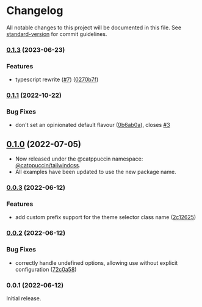 # Changelog

All notable changes to this project will be documented in this file. See [standard-version](https://github.com/conventional-changelog/standard-version) for commit guidelines.

### [0.1.3](https://github.com/catppuccin/tailwindcss/compare/v0.1.1...v0.1.3) (2023-06-23)


### Features

* typescript rewrite ([#7](https://github.com/catppuccin/tailwindcss/issues/7)) ([0270b7f](https://github.com/catppuccin/tailwindcss/commit/0270b7fedbfcd3f1f89077948a4ba90218726480))

### [0.1.1](https://github.com/catppuccin/tailwindcss/compare/v0.1.0...v0.1.1) (2022-10-22)


### Bug Fixes

* don't set an opinionated default flavour ([0b6ab0a](https://github.com/catppuccin/tailwindcss/commit/0b6ab0ac87f4af273efcdaf99fa164bdd88a3086)), closes [#3](https://github.com/catppuccin/tailwindcss/issues/3)

## [0.1.0](https://github.com/catppuccin/tailwindcss/compare/v0.0.3...v0.1.0) (2022-07-05)

* Now released under the @catppuccin namespace: [@catppuccin/tailwindcss](https://www.npmjs.com/package/@catppuccin/tailwindcss).
* All examples have been updated to use the new package name.

### [0.0.3](https://github.com/nekowinston/catppuccin-tailwindcss/compare/v0.0.2...v0.0.3) (2022-06-12)


### Features

* add custom prefix support for the theme selector class name ([2c12625](https://github.com/nekowinston/catppuccin-tailwindcss/commit/2c12625b8fb55bcae596e34075a07e361a14966c))

### [0.0.2](https://github.com/nekowinston/catppuccin-tailwindcss/compare/v0.0.1...v0.0.2) (2022-06-12)


### Bug Fixes

* correctly handle undefined options, allowing use without explicit configuration ([72c0a58](https://github.com/nekowinston/catppuccin-tailwindcss/commit/72c0a583d86214ecdef4d46d786b963336ab3e7f))

### 0.0.1 (2022-06-12)

Initial release.
